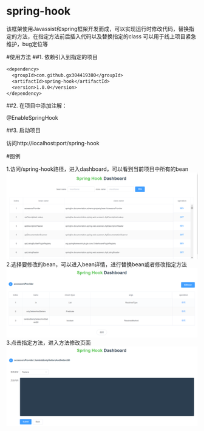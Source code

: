 # spring-hook

该框架使用Javassist和spring框架开发而成，可以实现运行时修改代码，替换指定的方法，在指定方法前后插入代码以及替换指定的class
可以用于线上项目紧急维护，bug定位等

#使用方法
##1. 依赖引入到指定的项目

```
<dependency>
  <groupId>com.github.gx304419380</groupId>
  <artifactId>spring-hook</artifactId>
  <version>1.0.0</version>
</dependency>
```

##2. 在项目中添加注解：

@EnableSpringHook

##3. 启动项目

访问http://localhost:port/spring-hook

#图例

1.访问/spring-hook路径，进入dashboard，可以看到当前项目中所有的bean
![img_1.png](img_1.png)
2.选择要修改的bean，可以进入bean详情，进行替换bean或者修改指定方法
![img_2.png](img_2.png)
3.点击指定方法，进入方法修改页面
![img.png](img.png)


